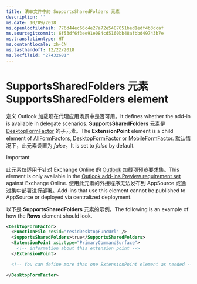 ```yaml
---
title: 清单文件中的 SupportsSharedFolders 元素
description: ''
ms.date: 10/09/2018
ms.openlocfilehash: 776d44ec66c4e27a72e5487051bed1edf4b3dcaf
ms.sourcegitcommit: 6f53df6f3ee91e084cd5160bb48afbbd49743b7e
ms.translationtype: HT
ms.contentlocale: zh-CN
ms.lasthandoff: 12/22/2018
ms.locfileid: "27432681"
---
```

# <a name="supportssharedfolders-element"></a><span data-ttu-id="d2971-102">SupportsSharedFolders 元素</span><span class="sxs-lookup"><span data-stu-id="d2971-102">SupportsSharedFolders element</span></span>

<span data-ttu-id="d2971-103">定义 Outlook 加载项在代理应用场景中是否可用。</span><span class="sxs-lookup"><span data-stu-id="d2971-103">It defines whether the add-in is available in delegate scenarios.</span></span> <span data-ttu-id="d2971-104">**SupportsSharedFolders** 元素是 [DesktopFormFactor](desktopformfactor.md) 的子元素。</span><span class="sxs-lookup"><span data-stu-id="d2971-104">The **ExtensionPoint** element is a child element of [AllFormFactors, DesktopFormFactor or MobileFormFactor](desktopformfactor.md).</span></span> <span data-ttu-id="d2971-105">默认情况下，此元素设置为 *false*。</span><span class="sxs-lookup"><span data-stu-id="d2971-105">It is set to *false* by default.</span></span>

> [!IMPORTANT]
> <span data-ttu-id="d2971-106">此元素仅适用于针对 Exchange Online 的 [Outlook 加载项预览要求集](../objectmodel/preview-requirement-set/outlook-requirement-set-preview.md)。</span><span class="sxs-lookup"><span data-stu-id="d2971-106">This element is only available in the [Outlook add-ins Preview requirement set](../objectmodel/preview-requirement-set/outlook-requirement-set-preview.md) against Exchange Online.</span></span> <span data-ttu-id="d2971-107">使用此元素的外接程序无法发布到 AppSource 或通过集中部署进行部署。</span><span class="sxs-lookup"><span data-stu-id="d2971-107">Add-ins that use this element cannot be published to AppSource or deployed via centralized deployment.</span></span>

<span data-ttu-id="d2971-108">以下是 **SupportsSharedFolders** 元素的示例。</span><span class="sxs-lookup"><span data-stu-id="d2971-108">The following is an example of how the **Rows** element should look.</span></span>

```XML
<DesktopFormFactor>
  <FunctionFile resid="residDesktopFuncUrl" />
  <SupportsSharedFolders>true</SupportsSharedFolders>
  <ExtensionPoint xsi:type="PrimaryCommandSurface">
    <!-- information about this extension point -->
  </ExtensionPoint>

  <!-- You can define more than one ExtensionPoint element as needed -->

</DesktopFormFactor>
```
